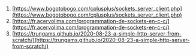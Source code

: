 1. [https://www.bogotobogo.com/cplusplus/sockets_server_client.php](https://www.bogotobogo.com/cplusplus/sockets_server_client.php)
1. [https://fr.acervolima.com/programmation-de-sockets-en-c-c/](https://fr.acervolima.com/programmation-de-sockets-en-c-c/)
1. [https://trungams.github.io/2020-08-23-a-simple-http-server-from-scratch/](https://trungams.github.io/2020-08-23-a-simple-http-server-from-scratch/)